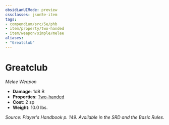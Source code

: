 ```yaml
---
obsidianUIMode: preview
cssclasses: json5e-item
tags:
- compendium/src/5e/phb
- item/property/two-handed
- item/weapon/simple/melee
aliases: 
- "Greatclub"
---
```

# Greatclub
*Melee Weapon*  

- **Damage**: 1d8 B
- **Properties**: [Two-handed](/compendium/rules/item-properties.md#Two-handed)
- **Cost**: 2 sp
- **Weight**: 10.0 lbs.

*Source: Player's Handbook p. 149. Available in the SRD and the Basic Rules.*